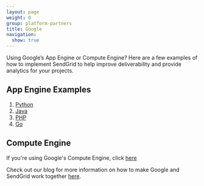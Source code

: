 ```yaml
---
layout: page
weight: 0
group: platform-partners
title: Google
navigation:
  show: true
---
```


Using Google’s App Engine or Compute Engine? Here are a few examples of how to implement SendGrid to help improve deliverability and provide analytics for your projects.

## 	App Engine Examples
 	
1. [Python](https://developers.google.com/appengine/docs/python/mail/sendgrid)
2. [Java](https://developers.google.com/appengine/docs/java/mail/sendgrid)
3. [PHP](https://developers.google.com/appengine/docs/php/mail/sendgrid)
4. [Go](https://cloud.google.com/appengine/docs/go/mail/sendgrid)

## 	Compute Engine
 	
If you're using Google's Compute Engine, click [here](https://cloud.google.com/compute/docs/sending-mail#sendgrid)

Check out our blog for more information on how to make Google and SendGrid work together [here]({{site.blog_url}}/?s=google+app+engine&submit=).
